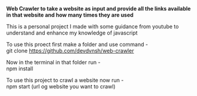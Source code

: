 **Web Crawler to take a website as input and provide all the links available in that website and how many times they are used**

This is a personal project I made with some guidance from youtube to understand and enhance my knowledge of javascript

To use this proect first make a folder and use command -<br>
git clone https://github.com/devdvnsh/web-crawler

Now in the terminal in that folder run -<br>
npm install

To use this project to crawl a website now run -<br>
npm start (url og website you want to crawl)

